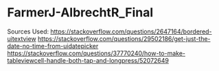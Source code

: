 # FarmerJ-AlbrechtR_Final

Sources Used: https://stackoverflow.com/questions/2647164/bordered-uitextview
https://stackoverflow.com/questions/29502186/get-just-the-date-no-time-from-uidatepicker
https://stackoverflow.com/questions/37770240/how-to-make-tableviewcell-handle-both-tap-and-longpress/52072649
